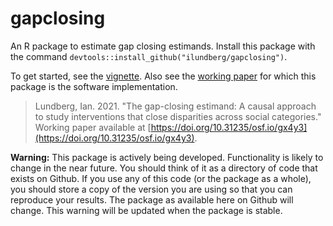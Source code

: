 
# gapclosing

An R package to estimate gap closing estimands. Install this package with the command `devtools::install_github("ilundberg/gapclosing")`.

To get started, see the [vignette](https://ilundberg.github.io/gapclosing/inst/doc/gapclosing.html). Also see the [working paper](https://doi.org/10.31235/osf.io/gx4y3) for which this package is the software implementation.

>Lundberg, Ian. 2021. "The gap-closing estimand: A causal approach to study interventions that close disparities across social categories." Working paper available at [https://doi.org/10.31235/osf.io/gx4y3](https://doi.org/10.31235/osf.io/gx4y3).

**Warning:** This package is actively being developed. Functionality is likely to change in the near future. You should think of it as a directory of code that exists on Github. If you use any of this code (or the package as a whole), you should store a copy of the version you are using so that you can reproduce your results. The package as available here on Github will change. This warning will be updated when the package is stable.
